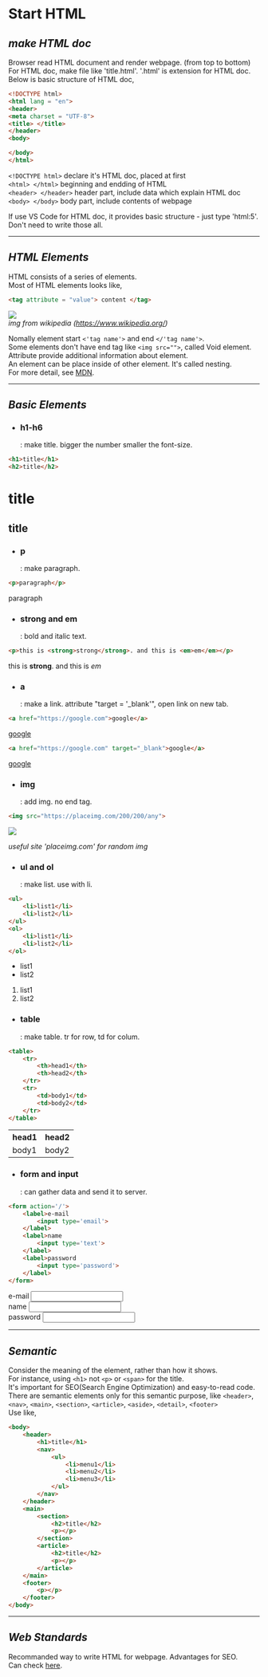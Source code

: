 # **Start HTML**

## *make HTML doc*
Browser read HTML document and render webpage. (from top to bottom)   
For HTML doc, make file like 'title.html'. '.html' is extension for HTML doc.   
Below is basic structure of HTML doc,
```HTML
<!DOCTYPE html>
<html lang = "en">
<header>
<meta charset = "UTF-8">
<title> </title>
</header>
<body> 

</body>
</html>
```
```<!DOCTYPE html>``` declare it's HTML doc, placed at first   
```<html> </html>``` beginning and endding of HTML   
```<header> </header>``` header part, include data which explain HTML doc   
```<body> </body>``` body part, include contents of webpage   
   
If use VS Code for HTML doc, it provides basic structure - just type 'html:5'.   
Don't need to write those all.   

---
## *HTML Elements*
HTML consists of a series of elements.   
Most of HTML elements looks like,
```HTML
<tag attribute = "value"> content </tag>
```
![](https://wikimedia.org/api/rest_v1/media/math/render/svg/37506127f0730d9b6035530f46c706af4e2319d4)   
*img from wikipedia (https://www.wikipedia.org/)*

Nomally element start ```<'tag name'>``` and end ```</'tag name'>```.   
Some elements don't have end tag like ```<img src="">```, called Void element.   
Attribute provide additional information about element.   
An element can be place inside of other element. It's called nesting.   
For more detail, see [MDN](https://developer.mozilla.org/en-US/docs/Learn/Getting_started_with_the_web/HTML_basics).  

---
## *Basic Elements*
- ### h1-h6   
    : make title. bigger the number smaller the font-size.
```HTML
<h1>title</h1>
<h2>title</h2>
```
<h1>title</h1>
<h2>title</h2>

- ### p
    : make paragraph.
```html
<p>paragraph</p>
```
<p>paragraph</p>

- ### strong and em
    : bold and italic text.
```html
<p>this is <strong>strong</strong>. and this is <em>em</em></p>
```
<p>this is <strong>strong</strong>. and this is <em>em</em></p>

- ### a
    : make a link. attribute "target = '_blank'", open link on new tab.
```html
<a href="https://google.com">google</a>
```
<a href="https://google.com">google</a>
```html
<a href="https://google.com" target="_blank">google</a>
```
<a href="https://google.com" target="_blank">google</a>

- ### img
    : add img. no end tag.
```html
<img src="https://placeimg.com/200/200/any">
```
<img src="https://placeimg.com/200/200/any">

*useful site 'placeimg.com' for random img*

- ### ul and ol
    : make list. use with li.
```html
<ul>
    <li>list1</li>
    <li>list2</li>
</ul>
<ol>
    <li>list1</li>
    <li>list2</li>
</ol>
```
<ul>
    <li>list1</li>
    <li>list2</li>
</ul>
<ol>
    <li>list1</li>
    <li>list2</li>
</ol>

- ### table
    : make table. tr for row, td for colum.
```html
<table>
    <tr>
        <th>head1</th>
        <th>head2</th>
    </tr>
    <tr>
        <td>body1</td>
        <td>body2</td>
    </tr>
</table>
```
<table>
    <tr>
        <th>head1</th>
        <th>head2</th>
    </tr>
    <tr>
        <td>body1</td>
        <td>body2</td>
    </tr>
</table>

- ### form and input
    : can gather data and send it to server.
```html
<form action='/'>
    <label>e-mail
        <input type='email'>
    </label>
    <label>name
        <input type='text'>
    </label>
    <label>password
        <input type='password'>
    </label>
</form>
```
<form action='/'>
    <label>e-mail
        <input type='email'>
    </label><br>
    <label>name
        <input type='text'>
    </label><br>
    <label>password
        <input type='password'>
    </label>
</form>

---
## *Semantic*
Consider the meaning of the element, rather than how it shows.   
For instance, using ```<h1>``` not ```<p>``` or ```<span>``` for the title.   
It's important for SEO(Search Engine Optimization) and easy-to-read code.   
There are semantic elements only for this semantic purpose, like ```<header>```, ```<nav>```, ```<main>```, ```<section>```, ```<article>```, ```<aside>```,  ```<detail>```, ```<footer>```   
Use like,
```html
<body>
    <header>
        <h1>title</h1>
        <nav>
            <ul>
                <li>menu1</li>
                <li>menu2</li>
                <li>menu3</li>
            </ul>
        </nav>
    </header>
    <main>
        <section>
            <h2>title</h2>
            <p></p>
        </section>
        <article>
            <h2>title</h2>
            <p></p>
        </article>
    </main>
    <footer>
        <p></p>
    </footer>
</body>
```

---
## *Web Standards*
Recommanded way to write HTML for webpage. Advantages for SEO.   
Can check [here](https://validator.w3.org).